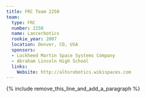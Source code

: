 ```yaml
---
title: FRC Team 2250
team:
  type: FRC
  number: 2250
  name: Lancerbotics
  rookie_year: 2007
  location: Denver, CO, USA
  sponsors:
  - Lockheed Martin Space Systems Company
  - Abraham Lincoln High School
  links:
    Website: http://alhsrobotics.wikispaces.com
---
```


{% include remove_this_line_and_add_a_paragraph %}